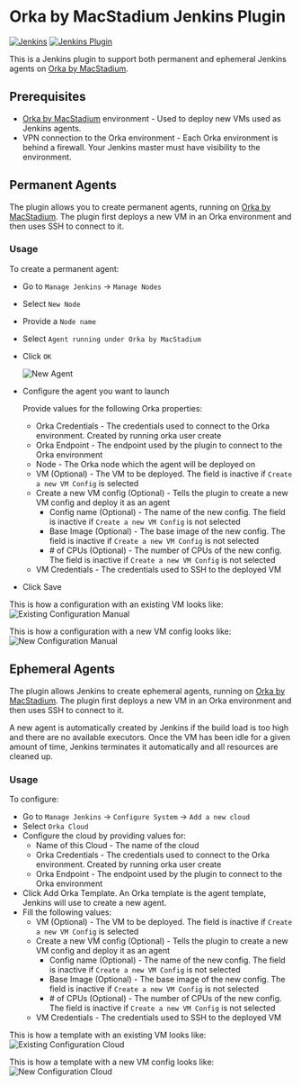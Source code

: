 # Orka by MacStadium Jenkins Plugin

[![Jenkins](https://ci.jenkins.io/job/Plugins/job/macstadium-orka-plugin/job/master/badge/icon)](https://ci.jenkins.io/job/Plugins/job/macstadium-orka-plugin/job/master/)
[![Jenkins Plugin](https://img.shields.io/jenkins/plugin/v/macstadium-orka.svg)](https://plugins.jenkins.io/macstadium-orka)

This is a Jenkins plugin to support both permanent and ephemeral Jenkins agents on [Orka by MacStadium][orka].

## Prerequisites

* [Orka by MacStadium][orka] environment - Used to deploy new VMs used as Jenkins agents.
* VPN connection to the Orka environment - Each Orka environment is behind a firewall. Your Jenkins master must have visibility to the environment.

## Permanent Agents

The plugin allows you to create permanent agents, running on [Orka by MacStadium][orka]. The plugin first deploys a new VM in an Orka environment and then uses SSH to connect to it.

### Usage

To create a permanent agent:
* Go to `Manage Jenkins` → `Manage Nodes`
* Select `New Node`
* Provide a `Node name`
* Select `Agent running under Orka by MacStadium`
* Click `OK`

    ![New Agent](images/new-agent.png)

* Configure the agent you want to launch

    Provide values for the following Orka properties:

    * Orka Credentials - The credentials used to connect to the Orka environment. Created by running orka user create
    * Orka Endpoint - The endpoint used by the plugin to connect to the Orka environment
    * Node - The Orka node which the agent will be deployed on
    * VM (Optional) - The VM to be deployed. The field is inactive if `Create a new VM Config` is selected
    * Create a new VM config (Optional) - Tells the plugin to create a new VM config and deploy it as an agent
        * Config name (Optional) - The name of the new config. The field is inactive if `Create a new VM Config` is not selected
        * Base Image (Optional)  - The base image of the new config. The field is inactive if `Create a new VM Config` is not selected
        * \# of CPUs (Optional) - The number of CPUs of the new config. The field is inactive if `Create a new VM Config` is not selected
    * VM Credentials - The credentials used to SSH to the deployed VM
* Click Save

This is how a configuration with an existing VM looks like:
![Existing Configuration Manual](images/manually-existing-config.png)

This is how a configuration with a new VM config looks like:
![New Configuration Manual](images/manually-new-config.png)

## Ephemeral Agents

The plugin allows Jenkins to create ephemeral agents, running on [Orka by MacStadium][orka]. The plugin first deploys a new VM in an Orka environment and then uses SSH to connect to it.   

A new agent is automatically created by Jenkins if the build load is too high and there are no available executors. Once the VM has been idle for a given amount of time, Jenkins terminates it automatically and all resources are cleaned up.

### Usage

To configure:
* Go to `Manage Jenkins` → `Configure System` → `Add a new cloud`
* Select `Orka Cloud`
* Configure the cloud by providing values for:
    * Name of this Cloud - The name of the cloud
    * Orka Credentials - The credentials used to connect to the Orka environment. Created by running orka user create
    * Orka Endpoint - The endpoint used by the plugin to connect to the Orka environment
* Click Add Orka Template. An Orka template is the agent template, Jenkins will use to create a new agent.
* Fill the following values:
    * VM (Optional) - The VM to be deployed. The field is inactive if `Create a new VM Config` is selected
    * Create a new VM config (Optional) - Tells the plugin to create a new VM config and deploy it as an agent
        * Config name (Optional) - The name of the new config. The field is inactive if `Create a new VM Config` is not selected
        * Base Image (Optional)  - The base image of the new config. The field is inactive if `Create a new VM Config` is not selected
        * \# of CPUs (Optional) - The number of CPUs of the new config. The field is inactive if `Create a new VM Config` is not selected
    * VM Credentials - The credentials used to SSH to the deployed VM

This is how a template with an existing VM looks like:
![Existing Configuration Cloud](images/cloud-existing-config.png)

This is how a template with a new VM config looks like:
![New Configuration Cloud](images/cloud-new-config.png)

[orka]: https://www.macstadium.com/orka